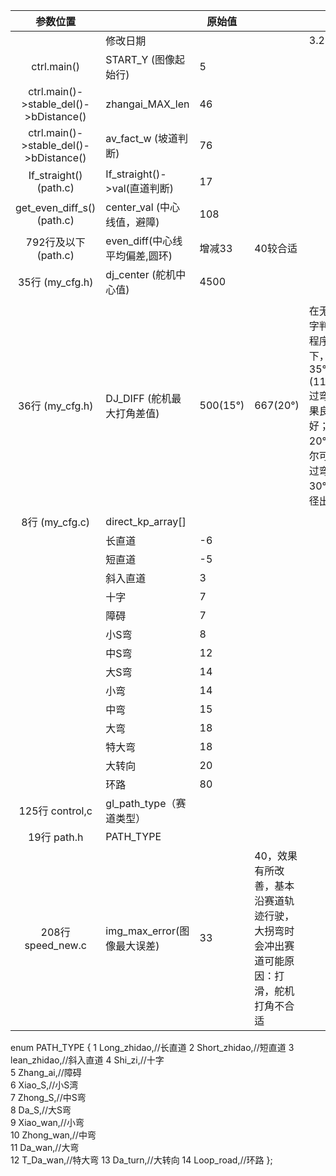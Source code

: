 |                  参数位置                  |                          | 原始值      |                                          |                                          |                            |      |      |
| :------------------------------------: | ------------------------ | -------- | ---------------------------------------- | ---------------------------------------- | -------------------------- | ---- | ---- |
|                                        | 修改日期                     |          |                                          | 3.28                                     |                            |      |      |
|              ctrl.main()               | START_Y (图像起始行)          | 5        |                                          |                                          |                            |      |      |
| ctrl.main()->stable_del()->bDistance() | zhangai_MAX_len          | 46       |                                          |                                          |                            |      |      |
| ctrl.main()->stable_del()->bDistance() | av_fact_w (坡道判断)         | 76       |                                          |                                          |                            |      |      |
|         If_straight() (path.c)         | If_straight()->val(直道判断) | 17       |                                          |                                          |                            |      |      |
|       get_even_diff_s() (path.c)       | center_val (中心线值，避障)     | 108      |                                          |                                          |                            |      |      |
|            792行及以下 (path.c)            | even_diff(中心线平均偏差,圆环)    | 增减33     | 40较合适                                    |                                          |                            |      |      |
|             35行 (my_cfg.h)             | dj_center (舵机中心值)        | 4500     |                                          |                                          |                            |      |      |
|             36行 (my_cfg.h)             | DJ_DIFF (舵机最大打角差值)       | 500(15°) | 667(20°)                                 | 在无十字判别程序下，35°(1166)过弯效果良好；20°偶尔可以过弯，30°内径出弯 | 加入十字判别程序，偏振镜后，过弯时，十字误判仍然存在 |      |      |
|             8行 (my_cfg.c)              | direct_kp_array[]        |          |                                          |                                          |                            |      |      |
|                                        | 长直道                      | -6       |                                          |                                          |                            |      |      |
|                                        | 短直道                      | -5       |                                          |                                          |                            |      |      |
|                                        | 斜入直道                     | 3        |                                          |                                          |                            |      |      |
|                                        | 十字                       | 7        |                                          |                                          |                            |      |      |
|                                        | 障碍                       | 7        |                                          |                                          |                            |      |      |
|                                        | 小S弯                      | 8        |                                          |                                          |                            |      |      |
|                                        | 中S弯                      | 12       |                                          |                                          |                            |      |      |
|                                        | 大S弯                      | 14       |                                          |                                          |                            |      |      |
|                                        | 小弯                       | 14       |                                          |                                          |                            |      |      |
|                                        | 中弯                       | 15       |                                          |                                          |                            |      |      |
|                                        | 大弯                       | 18       |                                          |                                          |                            |      |      |
|                                        | 特大弯                      | 18       |                                          |                                          |                            |      |      |
|                                        | 大转向                      | 20       |                                          |                                          |                            |      |      |
|                                        | 环路                       | 80       |                                          |                                          |                            |      |      |
|             125行 control,c             | gl_path_type（赛道类型）       |          |                                          |                                          |                            |      |      |
|               19行 path.h               | PATH_TYPE                |          |                                          |                                          |                            |      |      |
|            208行 speed_new.c            | img_max_error(图像最大误差)    | 33       | 40，效果有所改善，基本沿赛道轨迹行驶，大拐弯时会冲出赛道可能原因：打滑，舵机打角不合适 |                                          |                            |      |      |

enum PATH_TYPE
{
    1	Long_zhidao,//长直道
    2	Short_zhidao,//短直道
    3	lean_zhidao,//斜入直道
    4	Shi_zi,//十字   
    5	Zhang_ai,//障碍    
    6	Xiao_S,//小S湾    
    7	Zhong_S,//中S弯  
    8	Da_S,//大S弯    
    9	Xiao_wan,//小弯    
    10	Zhong_wan,//中弯    
    11	Da_wan,//大弯   
    12	T_Da_wan,//特大弯
    13	Da_turn,//大转向
    14	Loop_road,//环路
};
